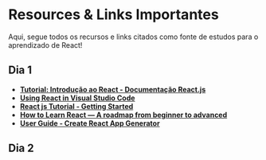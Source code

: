 # Resources & Links Importantes

Aqui, segue todos os recursos e links citados como fonte de estudos para o aprendizado de React!

## Dia 1

* **[Tutorial: Introdução ao React - Documentação React.js](https://pt-br.reactjs.org/tutorial/tutorial.html)**
* **[Using React in Visual Studio Code](https://code.visualstudio.com/docs/nodejs/reactjs-tutorial?WT.mc_id=aprendendoreact-youtube-gllemos)**
* **[React js Tutorial - Getting Started](https://www.dotnetcurry.com/reactjs/1353/react-js-tutorial)**
* **[How to Learn React — A roadmap from beginner to advanced](https://www.freecodecamp.org/news/learning-react-roadmap-from-scratch-to-advanced-bff7735531b6/)**
* **[User Guide - Create React App Generator](https://create-react-app.dev/)**

## Dia 2